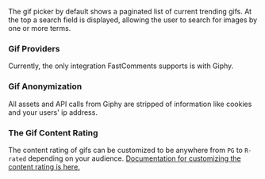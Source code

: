 The gif picker by default shows a paginated list of current trending gifs. At the top a search field is displayed, allowing
the user to search for images by one or more terms.

### Gif Providers

Currently, the only integration FastComments supports is with Giphy.

### Gif Anonymization

All assets and API calls from Giphy are stripped of information like cookies and your users' ip address.

### The Gif Content Rating

The content rating of gifs can be customized to be anywhere from `PG` to `R-rated` depending on your audience.
[Documentation for customizing the content rating is here.](/guide-customizations-and-configuration.html#gif-rating)
